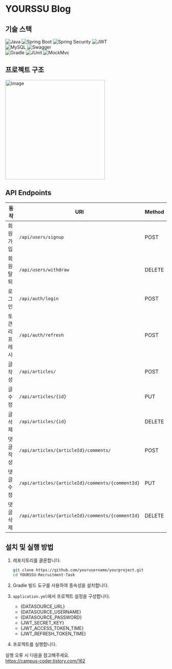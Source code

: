 # YOURSSU Blog

## 기술 스택
![Java](https://img.shields.io/badge/Java-ED8B00?style=for-the-badge&logo=java&logoColor=white)
![Spring Boot](https://img.shields.io/badge/Spring%20Boot-6DB33F?style=for-the-badge&logo=springboot&logoColor=white)
![Spring Security](https://img.shields.io/badge/Spring%20Security-6DB33F?style=for-the-badge&logo=springsecurity&logoColor=white)
![JWT](https://img.shields.io/badge/JWT-000000?style=for-the-badge&logo=jsonwebtokens&logoColor=white)  
![MySQL](https://img.shields.io/badge/MySQL-4479A1?style=for-the-badge&logo=mysql&logoColor=white)
![Swagger](https://img.shields.io/badge/Swagger-85EA2D?style=for-the-badge&logo=swagger&logoColor=white)  
![Gradle](https://img.shields.io/badge/Gradle-02303A?style=for-the-badge&logo=gradle&logoColor=white)
![JUnit](https://img.shields.io/badge/JUnit-25A162?style=for-the-badge&logo=junit5&logoColor=white)
![MockMvc](https://img.shields.io/badge/MockMvc-02569B?style=for-the-badge)

## 프로젝트 구조
<img width="311" alt="image" src="https://github.com/user-attachments/assets/409386b6-99b8-4c13-9cdd-86bb9cc849b6">

## API Endpoints

| 동작      | URI                                      | Method |
| --------- | ------------------------------------------ | ------ |
| 회원 가입 | `/api/users/signup`                      | POST   |
| 회원 탈퇴 | `/api/users/withdraw`                   | DELETE |
| 로그인    | `/api/auth/login`                      | POST   |
| 토큰 리프레시 | `/api/auth/refresh`              | POST   |
| 글 작성   | `/api/articles/`                                | POST   |
| 글 수정   | `/api/articles/{id}`                           | PUT    |
| 글 삭제   | `/api/articles/{id}`                           | DELETE |
| 댓글 작성 | `/api/articles/{articleId}/comments/`           | POST   |
| 댓글 수정 | `/api/articles/{articleId}/comments/{commentId}` | PUT    |
| 댓글 삭제 | `/api/articles/{articleId}/comments/{commentId}` | DELETE |


## 설치 및 실행 방법
1. 레포지토리를 클론합니다.
    ```bash
    git clone https://github.com/yourusername/yourproject.git
    cd YOURSSU-Recruitment-Task
    ```

2. Gradle 빌드 도구를 사용하여 종속성을 설치합니다.

3. `application.yml`에서 프로젝트 설정을 구성합니다.  
   - {DATASOURCE_URL}
   - {DATASOURCE_USERNAME}
   - {DATASOURCE_PASSWORD}
   - {JWT_SECRET_KEY}
   - {JWT_ACCESS_TOKEN_TIME}
   - {JWT_REFRESH_TOKEN_TIME}

5. 프로젝트를 실행합니다.

실행 오류 시 다음을 참고해주세요.  
https://campus-coder.tistory.com/162
